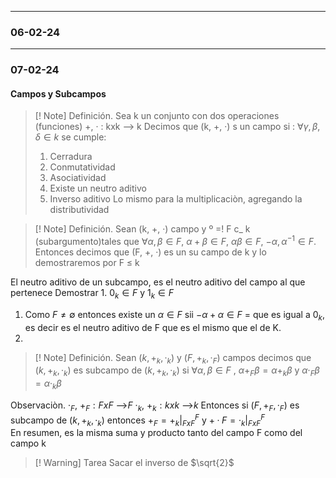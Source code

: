 ___ 
### 06-02-24
___
### 07-02-24
#### Campos y Subcampos
> [! Note] Definición.
> Sea k un conjunto con dos operaciones (funciones) +, · : kxk --> k
> Decimos que (k, +, ·) s un campo si : $\forall \gamma, \beta, \delta \in k$ se cumple:
> 1. Cerradura
> 2. Conmutatividad
> 3. Asociatividad
> 4. Existe un neutro aditivo
> 5. Inverso aditivo
> Lo mismo para la multiplicaciòn, agregando la distributividad

>[! Note] Definición.
 Sean (k, +, ·) campo y º =! F c_ k (subargumento)tales que $\forall \alpha, \beta \in F$, $\alpha + \beta \in F$, $\alpha \beta \in F$, $-\alpha, \alpha^{-1} \in F$. Entonces decimos que (F, +, ·) es un su campo de k y lo demostraremos por F ≤ k

El neutro aditivo de un subcampo, es el neutro aditivo del campo al que pertenece
Demostrar 1. $0_{k} \in F$ y $1_{k} \in F$ 
1. Como $F ≠ ∅$ entonces existe un $\alpha \in F$ sii $-\alpha +\alpha \in F$ = que es igual a $0_{k}$, es decir es el neutro aditivo de F que es el mismo que el de K.
2. 
 >[! Note] Definición.
 >Sean $(k, +_{k}, ·_{k})$ y $(F, +_{k}, ·_{F})$ campos decimos que $(k, +_{k}, ·_{k})$ es subcampo de $(k, +_{k}, ·_{k})$ si $\forall \alpha, \beta \in F$ , $\alpha +_{F}\beta = \alpha+_{k}\beta$ y $\alpha ·_{F}\beta = \alpha·_{k}\beta$
 >
 
Observaciòn. 
$·_{F}$, $+_{F} : FxF$ -->$F$
$·_{k}$, $+_{k} : kxk$ -->$k$ 
Entonces si $(F, +_{F}, ·_{F})$ es subcampo de $(k, +_{k}, ·_{k})$ entonces $+_{F} = +_{k} |^{F}_{FxF}$   y $+·{F} = ·_{k}|^{F}_{FxF}$  
En resumen, es la misma suma y producto tanto del campo F como del campo k
>[! Warning] Tarea
>Sacar el inverso de $\sqrt{2}$ 



   
  
  
  


